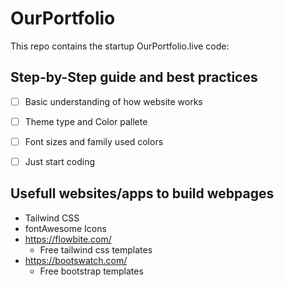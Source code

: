 # OurPortfolio

This repo contains the startup OurPortfolio.live code:


## Step-by-Step guide and best practices

- [ ] Basic understanding of how website works
- [ ] Theme type and Color pallete
- [ ] Font sizes and family used colors
- [ ] Just start coding


## Usefull websites/apps to build webpages

* Tailwind CSS 
* fontAwesome Icons
* https://flowbite.com/
  * Free tailwind css templates
* https://bootswatch.com/
  * Free bootstrap templates   
